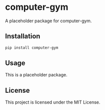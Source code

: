 # computer-gym

A placeholder package for computer-gym.

## Installation

```bash
pip install computer-gym
```

## Usage

This is a placeholder package.

## License

This project is licensed under the MIT License.
